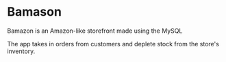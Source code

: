 # Bamason
Bamazon is an Amazon-like storefront made using the MySQL

The app takes in orders from customers and deplete stock from the store's inventory. 

